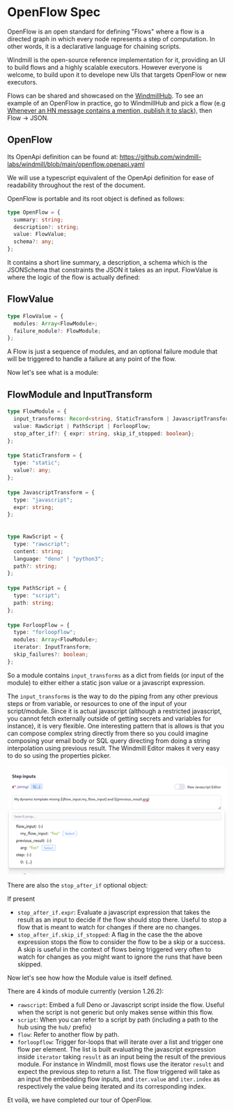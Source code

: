 # OpenFlow Spec

OpenFlow is an open standard for defining "Flows" where a flow is a directed
graph in which every node represents a step of computation. In other words, it
is a declarative language for chaining scripts.

Windmill is the open-source reference implementation for it, providing an UI to
build flows and a highly scalable executors. However everyone is welcome, to
build upon it to develope new UIs that targets OpenFlow or new executors.

Flows can be shared and showcased on the
[WindmillHub](https://hub.windmill.dev). To see an example of an OpenFlow in
practice, go to WindmillHub and pick a flow (e.g
[Whenever an HN message contains a mention, publish it to slack](https://hub.windmill.dev/flows/13/whenever-an-hn-message-contains-a-mention%2C-publish-it-to-slack)),
then Flow -> JSON.

## OpenFlow

Its OpenApi definition can be found at:
https://github.com/windmill-labs/windmill/blob/main/openflow.openapi.yaml

We will use a typescript equivalent of the OpenApi definition for ease of
readability throughout the rest of the document.

OpenFlow is portable and its root object is defined as follows:

```typescript
type OpenFlow = {
  summary: string;
  description?: string;
  value: FlowValue;
  schema?: any;
};
```

It contains a short line summary, a description, a schema which is the
JSONSchema that constraints the JSON it takes as an input. FlowValue is where
the logic of the flow is actually defined:

## FlowValue

```typescript
type FlowValue = {
  modules: Array<FlowModule>;
  failure_module?: FlowModule;
};
```

A Flow is just a sequence of modules, and an optional failure module that will
be triggered to handle a failure at any point of the flow.

Now let's see what is a module:

## FlowModule and InputTransform

```typescript
type FlowModule = {
  input_transforms: Record<string, StaticTransform | JavascriptTransform>;
  value: RawScript | PathScript | ForloopFlow;
  stop_after_if?: { expr: string, skip_if_stopped: boolean};
};

type StaticTransform = {
  type: "static";
  value?: any;
};

type JavascriptTransform = {
  type: "javascript";
  expr: string;
};


type RawScript = {
  type: "rawscript";
  content: string;
  language: "deno" | "python3";
  path?: string;
};

type PathScript = {
  type: "script";
  path: string;
};

type ForloopFlow = {
  type: "forloopflow";
  modules: Array<FlowModule>;
  iterator: InputTransform;
  skip_failures?: boolean;
};
```

So a module contains `input_transforms` as a dict from fields (or input of the
module) to either either a static json value or a javascript expression.

The `input_transforms` is the way to do the piping from any other previous steps or
from variable, or resources to one of the input of your script/module. Since it
is actual javascript (although a restricted javascript, you cannot fetch
externally outside of getting secrets and variables for instance), it is very
flexible. One interesting pattern that is allows is that you can compose complex
string directly from there so you could imagine composing your email body or SQL
query directing from doing a string interpolation using previous result. The
Windmill Editor makes it very easy to do so using the properties picker.

![Prop picker](./assets/prop_picker.png)

There are also the `stop_after_if` optional object:

If present

- `stop_after_if.expr`: Evaluate a javascript expression that takes the result as
  an input to decide if the flow should stop there. Useful to stop
  a flow that is meant to watch for changes if there are no changes.
- `stop_after_if.skip_if_stopped`: A flag in the case the the above expression stops the flow to
  consider the flow to be a skip or a success. A skip is useful in the context
  of flows being triggered very often to watch for changes as you might want to
  ignore the runs that have been skipped.

Now let's see how how the Module value is itself defined.

There are 4 kinds of module currently (version 1.26.2):

- `rawscript`: Embed a full Deno or Javascript script inside the flow. Useful
  when the script is not generic but only makes sense within this flow.
- `script`: When you can refer to a script by path (including a path to the hub
  using the `hub/` prefix)
- `flow`: Refer to another flow by path.
- `forloopflow`: Trigger for-loops that will iterate over a list and trigger one
  flow per element. The list is built evaluating the javascript expression
  inside `iterator` taking `result` as an input being the result of the previous
  module. For instance in Windmill, most flows use the iterator `result`
  and expect the previous step to return a list. The flow triggered will take as
  an input the embedding flow inputs, and
  `iter.value` and `iter.index` as respectively the value being iterated and its
  corresponding index.

Et voilà, we have completed our tour of OpenFlow.
